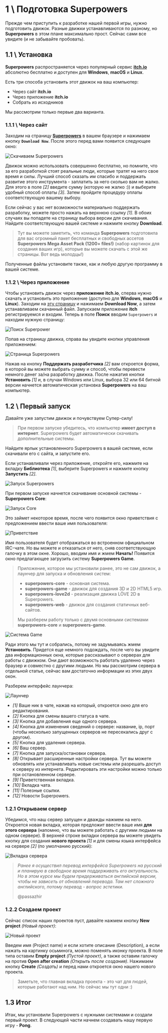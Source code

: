 # 1 \ Подготовка Superpowers

Прежде чем приступить к разработке нашей первой игры, нужно подготовить движок. Разные движки устанавливаются по разному, но **Superpowers** в этом плане максимально прост. Сейчас сами все увидите (и не забывайте пробовать).

## 1.1 \ Установка

**Superpowers** распространяется через популярный сервис [**itch.io**](https://itch.io/) абсолютно бесплатно и доступен для **Windows**, **macOS** и **Linux**.

Есть три способа установить этот движок на ваш компьютер:

- Через сайт **itch.io**
- Через приложение **itch.io**
- Собрать из исходников

Мы рассмотрим только первые два варианта.

### 1.1.1 \ Через сайт

Заходим на страницу [**Superpowers**](https://sparklinlabs.itch.io/superpowers) в вашем браузере и нажимаем кнопку **``Download Now``**. После этого перед вами появится следующее окно:

![Скачиваем Superpowers](img/ch01-01.png)

Движок можно использовать совершенно бесплатно, но помните, что за его разработкой стоят реальные люди, которые тратят на него свое время и силы. Лучший способ сказать им спасибо и поддержать развитие этого инструмента - заплатить за него сколько вам не жалко. Для этого в поле _[2]_ введите сумму (которую не жалко :)) и выберите удобный способ оплаты _[3]_. Затем пройдите процедуру оплаты соответствующую вашему выбору.

Если сейчас у вас нет возможности материально поддержать разработку, можете просто нажать на верхнюю ссылку _[1]_. В обоих случаях вы попадете на страницу выбора версии для скачивания. Найдите соответствующую вашей системе и нажмите кнопку **Download**.

> Тут вы можете заметить, что команда **Superpowers** подготовила для вас огромный пакет бесплатных и свободных ассетов **Superpowers Mega Asset Pack (1200+ files!)** (набор картинок для создания ваших игр), которые вы можете скачать с этой же страницы. Вот ведь молодцы!)

Полученные файлы установите также, как и любую другую программу в вашей системе.

### 1.1.2 \ Через приложение

Чтобы установить движок через **приложение itch.io**, сперва нужно скачать и установить это приложение (доступно для **Windows**, **macOS** и **Linux**). Заходим на [эту страницу](https://itch.io/app) и нажимаем **Download Now**, а затем устанавливаем скачанный файл. Запускаем приложение **itch** регистрируемся и входим. Теперь в поле **Поиск** вводим ``Superpowers`` и находим нужную страницу:

![Поиск Superpower](img/ch01-02.png)

Попав на страницу движка, справа вы увидите кнопки управления приложением:

![Страница Superpowers](img/ch01-03.png)

Нажав на кнопку **Поддержать разработчика** _[2]_ вам откроется форма, в которой вы можете выбрать сумму и способ, чтобы перевести немного денег за/на разработку движка. После нажатия кнопки **Установить** _[1]_ и, в случаи Windows или Linux, выбора 32 или 64 битной версии начнется автоматическая установка **Superpowers** на ваш компьютер.

## 1.2 \ Первый запуск

Давайте уже запустим движок и почувствуем Супер-силу!

> При первом запуске убедитесь, что компьютер **имеет доступ в интернет**. Superpowers будет автоматически скачивать дополнительные системы.

Найдите ярлык установленного Superpowers в вашей системе, если скачивали его с сайта, и запустите его.

Если устанавливали через приложение, откройте его, нажмите на вкладку **Библиотека** _[1]_, выберите Superpowers и нажмите кнопку **Запустить** _[2]_.

![Запуск Superpowers](img/ch01-04.png)

При первом запуске начнется скачивание основной системы - **Superpowers Core**:

![Запуск Core](img/ch01-05.png)

Это займет некоторое время, после чего появится окно приветствия с предложением ввести ваше имя пользователя:

![Приветствие](img/ch01-06.png)

Имя пользователя будет отображаться во встроенном официальном IRC-чате. Но вы можете и отказаться от него, сняв соответствующую галочку в этом окне. Хорошо, вводим имя и жмем **Начать!** Появится окно предлагающее загрузить систему **Superpowers Game**.

> Приложение, которое мы установили ранее, это не сам движок, а лаунчер для запуска и обновления систем:
> - **superpowers-core** - основная система.
> - **superpowers-game** - движок для создания 3D и 2D HTML5 игр.
> - **superpowers-love2d** - реализация движка LÖVE 2D в Superpowers.
> - **superpowers-web** - движок для создания статичных веб-сайтов.
>
> Мы разберем работу только с двумя основными системами **superpowers-core** и **superpowers-game**.

![Система Game](img/ch01-07.png)

Ради этого мы тут и собрались, потому не задумываясь жмем **Установить**. Придется еще немного подождать, после чего вы увидите два информационных окна, которые рассказывают о серверах для работы с движком. Они дают возможность работать удаленно через браузер и совместно с другими людьми. Но мы рассмотрим сервера в отдельной статье, сейчас вам достаточно информации из этих двух окон.

Разберем интерфейс лаунчера:

![Лаунчер](img/ch01-08.png)

- _[1]_ Ваше ник в чате, нажав на который, откроется окно для его редактирования.
- _[2]_ Кнопка для смены вашего статуса в чате.
- _[3]_ Кнопка для добавления еще одного сервера.
- _[4]_ Кнопка для изменения сведений о сервере: название, ip, порт (чтобы несколько запущенных серверов не пересекались друг с другом).
- _[5]_ Кнопка для удаления сервера.
- _[6]_ Ваш сервер.
- _[7]_ Кнопка для запуска/остановки сервера.
- _[8]_ Открывает расширенные настройки сервера. Тут вы можете обновлять или устанавливать новые системы или разрешать доступ к серверу из интернета. Редактировать эти настройки можно только при остановленном сервере.
- _[9]_ Приветственная вкладка.
- _[10]_ Вкладка чата.
- _[11]_ Полезные ссылки.
- _[12]_ Новости Superpowers.

### 1.2.1 Открываем сервер

Убедимся, что наш сервер запущен и дважды нажмем на него. Откроется новая вкладка, которая предложит ввести ваше имя **для этого сервера** (напомню, что вы можете работать с другими людьми на одном сервере). В верхней строке вкладки сервера вы можете увидеть кнопку для создания **нового проекта** _[1]_ и для смены языка интерфейса на сервере _[2]_ (по умолчанию русский):

![Вкладка сервера](img/ch01-09.png)

> _Ранее я осуществил перевод интерфейса Superpowers на русский и планирую в свободное время поддерживать его актуальность. Но в этом курсе мы будем придерживаться английской версии, чтобы не зависеть от обновлений перевода. Там нет сложного английского, потому перевод - вопрос эстетики._
>
> @passazhir

### 1.2.2 Создаем проект

Сейчас список наших проектов пуст, давайте нажмем кнопку **New project** _(Новый проект)_:

![Новый проект](img/ch01-10.png)

Введем имя (Project name) и если хотите описание (Description), а если нажать на картинку осьминога, можно поменять иконку проекта. В поле типа оставим **Empty project** _(Пустой проект)_, а также оставим галочку на против **Open after creation** _(Открыть после создания)_. Нажимаем кнопку **Create** _(Создать)_ и перед нами откроется окно нашего нового проекта.

> Заметьте, что главная вкладка проекта - это чат для людей, которые работают над ним. Но сейчас мы тут одни :)

## 1.3 Итог

Итак, мы установили Superpowers с нужными системами и создали первый проект. В следующей части начнем создавать нашу первую игру - **Pong**.
